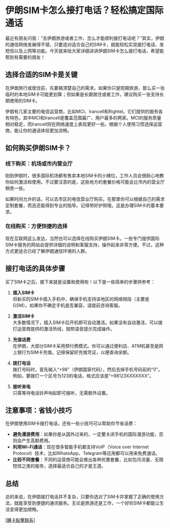 # 伊朗SIM卡怎么接打电话？轻松搞定国际通话

最近有朋友问我：“去伊朗旅游或者工作，怎么才能顺利接打电话呢？”其实，伊朗的通信网络发展得不错，只要选对适合自己的SIM卡，就能轻松实现接打电话、发短信以及上网等功能。今天就来给大家详细讲讲伊朗SIM卡怎么接打电话，希望能帮到有需要的朋友！

## 选择合适的SIM卡是关键

在伊朗旅行或居住前，先要搞清楚自己的需求。如果你只是短期旅游，那么买一张临时的本地SIM卡可能更划算；但如果是长期居住或者工作，建议购买一张支持长期使用的SIM卡。

伊朗有几家主要的电信运营商，比如MCI、Irancell和Rightel。它们提供的服务各有特色，其中MCI和Irancell是覆盖范围最广、用户最多的两家。MCI的服务质量相对稳定，而Irancell则在网络速度上表现更好一些。根据个人使用习惯选择运营商，能让你的通话体验更加流畅。

## 如何购买伊朗SIM卡？

### 线下购买：机场或市内营业厅

刚到伊朗时，很多国际机场都有售卖本地SIM卡的小摊位，工作人员会很耐心地教你如何激活和使用。不过要注意的是，这些地方的套餐价格可能会比市内的营业厅稍贵一些。

如果时间允许的话，可以去市区的电信营业厅购买。在那里你可以根据自己的需求定制套餐，而且还能得到专业的指导。记得带好护照哦，这是办理SIM卡的基本要求。

### 在线购买：方便快捷的选择

现在互联网这么发达，当然也可以选择在线购买伊朗SIM卡。一些专门提供国际SIM卡服务的网站会提供详细的说明和客服支持，操作起来非常方便。不过，这种方式更适合已经了解伊朗通信环境的人群。

## 接打电话的具体步骤

买了SIM卡之后，接下来就是设置和使用啦！以下是一些简单的步骤供参考：

1. **插入SIM卡**  
   将新买的SIM卡插入手机中，确保手机支持该地区的网络频段（主要是GSM）。如果你不确定手机是否兼容，请提前咨询客服。

2. **激活SIM卡**  
   大多数情况下，插入SIM卡后开机即可自动激活。如果没有自动激活，可以拨打运营商提供的激活热线，按照语音提示完成操作。

3. **充值话费**  
   在伊朗，大部分SIM卡采用预付费模式。你可以通过便利店、ATM机甚至是网上银行为SIM卡充值。记得保留好充值凭证，以便查询余额。

4. **拨打电话**  
   拨打号码时，首先输入“+98”（伊朗国家代码），然后去掉手机号码前的“0”。例如，要拨打一个区号为123的电话，格式应该是“+98123XXXXXXX”。

5. **接听来电**  
   只需等待电话铃声响起即可接听，无需额外设置。

## 注意事项：省钱小技巧

在伊朗使用SIM卡接打电话，还有一些小技巧可以帮助你节省话费：

- **避免漫游费用**：如果你是从国外过来的，一定要关闭手机的国际漫游功能，否则会产生高额费用。
- **利用Wi-Fi通话**：现在很多智能手机都支持VoIP（Voice over Internet Protocol）技术，比如WhatsApp、Telegram等应用都可以用来免费通话。
- **比较不同套餐**：不同的运营商可能会推出各种优惠套餐，比如包月流量、无限短信之类的服务，选择最适合自己的才是王道。

## 总结

总的来说，在伊朗接打电话并不复杂，只要你选对了SIM卡并掌握了正确的使用方法，就能享受到便捷的通讯服务。无论是旅游还是工作，一个好的SIM卡都能让生活变得更加顺畅。

[[購卡點擊聯系](https://t.me/s/esim1088)]